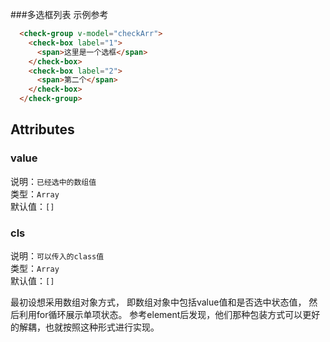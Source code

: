 ###多选框列表 示例参考 
```html example
  <check-group v-model="checkArr">
    <check-box label="1">
      <span>这里是一个选框</span>
    </check-box>
    <check-box label="2">
      <span>第二个</span>
    </check-box>
  </check-group>

```

## Attributes

### value
说明：`已经选中的数组值`
<br/>
类型：`Array`
<br/>
默认值：`[]`

### cls
说明：`可以传入的class值`
<br/>
类型：`Array`
<br/>
默认值：`[]`

最初设想采用数组对象方式， 即数组对象中包括value值和是否选中状态值， 然后利用for循环展示单项状态。 
参考element后发现，他们那种包装方式可以更好的解耦，也就按照这种形式进行实现。